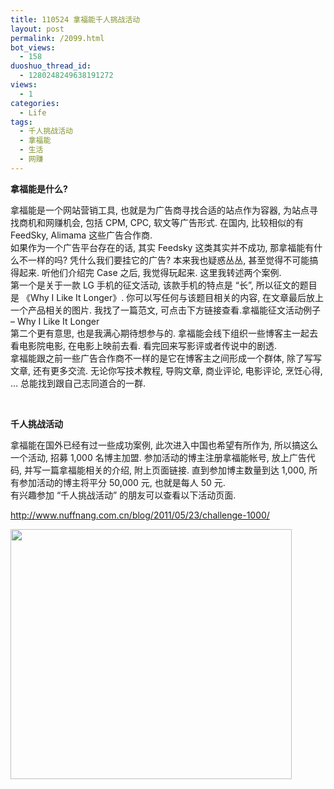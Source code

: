 ```yaml
---
title: 110524 拿福能千人挑战活动
layout: post
permalink: /2099.html
bot_views:
  - 158
duoshuo_thread_id:
  - 1280248249638191272
views:
  - 1
categories:
  - Life
tags:
  - 千人挑战活动
  - 拿福能
  - 生活
  - 网赚
---
```

**拿福能是什么?**

拿福能是一个网站营销工具, 也就是为广告商寻找合适的站点作为容器, 为站点寻找商机和网赚机会, 包括 CPM, CPC, 软文等广告形式. 在国内, 比较相似的有 FeedSky, Alimama 这些广告合作商.  
如果作为一个广告平台存在的话, 其实 Feedsky 这类其实并不成功, 那拿福能有什么不一样的吗? 凭什么我们要挂它的广告? 本来我也疑惑丛丛, 甚至觉得不可能搞得起来. 听他们介绍完 Case 之后, 我觉得玩起来. 这里我转述两个案例.  
第一个是关于一款 LG 手机的征文活动, 该款手机的特点是 “长”, 所以征文的题目是 《Why I Like It Longer》. 你可以写任何与该题目相关的内容, 在文章最后放上一个产品相关的图片. 我找了一篇范文, 可点击下方链接查看.拿福能征文活动例子 – Why I Like It Longer  
第二个更有意思, 也是我满心期待想参与的. 拿福能会线下组织一些博客主一起去看电影院电影, 在电影上映前去看. 看完回来写影评或者传说中的剧透.  
拿福能跟之前一些广告合作商不一样的是它在博客主之间形成一个群体, 除了写写文章, 还有更多交流. 无论你写技术教程, 导购文章, 商业评论, 电影评论, 烹饪心得, … 总能找到跟自己志同道合的一群.

&nbsp;

**千人挑战活动**

拿福能在国外已经有过一些成功案例, 此次进入中国也希望有所作为, 所以搞这么一个活动, 招募 1,000 名博主加盟. 参加活动的博主注册拿福能帐号, 放上广告代码, 并写一篇拿福能相关的介绍, 附上页面链接. 直到参加博主数量到达 1,000, 所有参加活动的博主将平分 50,000 元, 也就是每人 50 元.  
有兴趣参加 “千人挑战活动” 的朋友可以查看以下活动页面.

<a href="http://www.nuffnang.com.cn/blog/2011/05/23/challenge-1000/" target="_blank">http://www.nuffnang.com.cn/blog/2011/05/23/challenge-1000/</a>

**[<img title="千人活动" src="http://www.nuffnang.com.cn/wp-content/uploads/2011/05/C1000.jpg" alt="" width="450" height="400" />][1]**

 [1]: http://www.nuffnang.com.cn/blog/2011/05/23/challenge-1000/